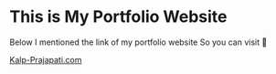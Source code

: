 # This is My Portfolio Website

Below I mentioned the link of my portfolio website So you can visit 🤩

[Kalp-Prajapati.com](https://kalp-prajapati.web.app/)
